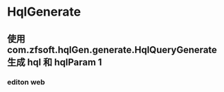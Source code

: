 # HqlGenerate

## 使用 com.zfsoft.hqlGen.generate.HqlQueryGenerate 生成 hql 和 hqlParam 1

### editon web

